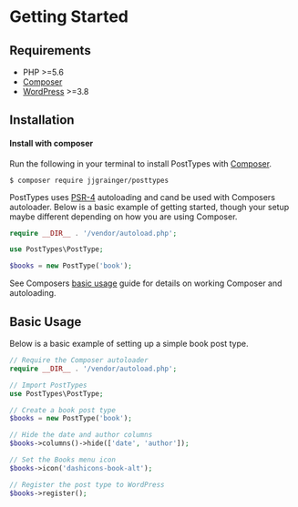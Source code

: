 # Getting Started

## Requirements

* PHP >=5.6
* [Composer](https://getcomposer.org/)
* [WordPress](https://wordpress.org) >=3.8

## Installation

#### Install with composer

Run the following in your terminal to install PostTypes with [Composer](https://getcomposer.org/).

```
$ composer require jjgrainger/posttypes
```

PostTypes uses [PSR-4](https://www.php-fig.org/psr/psr-4/) autoloading and cand be used with Composers autoloader. Below is a basic example of getting started, though your setup maybe different depending on how you are using Composer.

```php
require __DIR__ . '/vendor/autoload.php';

use PostTypes\PostType;

$books = new PostType('book');
```

See Composers [basic usage](https://getcomposer.org/doc/01-basic-usage.md#autoloading) guide for details on working Composer and autoloading.

## Basic Usage

Below is a basic example of setting up a simple book post type.

```php
// Require the Composer autoloader
require __DIR__ . '/vendor/autoload.php';

// Import PostTypes
use PostTypes\PostType;

// Create a book post type
$books = new PostType('book');

// Hide the date and author columns
$books->columns()->hide(['date', 'author']);

// Set the Books menu icon
$books->icon('dashicons-book-alt');

// Register the post type to WordPress
$books->register();
```
